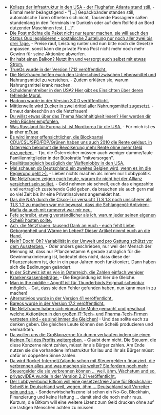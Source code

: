 * [Kollaps der Infrastruktur in den USA - der Flughafen Atlanta stand still.](https://www.heise.de/newsticker/meldung/Chaos-im-Flugverkehr-nach-Stromausfall-am-Flughafen-Atlanta-3920212.html) - Einmal mehr beängstigend - "[...] Gepäckbänder standen still, automatische Türen öffneten sich nicht, Tausende Passagiere saßen stundenlang in den Terminals im Dunkeln oder auf dem Rollfeld an Bord dutzender Maschinen fest. [...]".
* [Die Post möchte die Paket nicht nur teurer machen, sie will auch den Status Quo legalisieren - postalische Zustellung nur noch aller zwei bis drei Tage.](https://www.heise.de/newsticker/meldung/Post-in-einer-digitalisierten-Gesellschaft-Wenn-der-Postmann-seltener-klingelt-3920203.html) - Preise rauf, Leistung runter und nun bitte noch die Gesetze anpassen, sonst kann die private Firma Post nicht mehr noch mehr Gewinn für seine Aktionäre abwerfen.
* [Ihr habt einen Balkon? Nutzt ihn und versorgt euch selbst mit etwas Strom.](http://www.sonnenseite.com/de/energie/balkonkraftwerke-buergerrecht-statt-grauzone.html)
* [TrueOs wurde in der Version 17.12 veröffentlicht.](https://www.pro-linux.de/news/1/25444/trueos-1712-freigegeben.html)
* [Die Netzfrauen helfen euch den Unterschied zwischen Lebensmittel und Nahrungsmittel zu verstehen.](https://netzfrauen.org/2017/12/18/zusatzstoffe/) - Zudem erklären sie, warum Nahrungsmittel krank machen.
* [Schuldeneintreiber in den USA? Hier gibt es Einsichten über deren fehlende Moral.](https://blog.fefe.de/?ts=a4c97372)
* [Hadoop wurde in der Version 3.0.0 veröffentlicht.](https://www.pro-linux.de/news/1/25447/apache-hadoop-300-ver%C3%B6ffentlicht.html)
* [Mittlerweile wird Zucker in zwei drittel aller Nahrungsmittel zugesetzt.](https://netzfrauen.org/2017/12/18/sugar/) - Erneut dankeschön an die Netzfrauen!
* [Du willst etwas über das Thema Nachhaltigkeit lesen? Hier werden dir zehn Bücher empfohlen.](https://www.careelite.de/nachhaltigkeit-buecher/)
* [Was Russland für Europa ist, ist Nordkorea für die USA.](https://www.heise.de/newsticker/meldung/WannaCry-US-Regierung-beschuldigt-Nordkorea-3921444.html) - Für mich ist es ja eher [mFuse](https://duckduckgo.com/?q=%22mfuse+ist+schuld%22&ia=web)
* [Es wird immer offensichtlicher, die Blockpartei CDU/CSU/SPD/FDP/Grünen haben uns auch 2010 die Rente geklaut, in Österreich bekommt die Bevölkerung mehr Rente ohne mehr Geld abzugeben.](https://www.heise.de/tp/features/Warum-bekommen-Oesterreicher-fast-60-Prozent-mehr-Rente-3921398.html) - Tjo, die Österreicher müssen auch weniger dumme/faule Familienmitglieder in der Bürokratie "mitversorgen".
* [Realitätsabgleich bezüglich der Waffenlobby in den USA.](https://netzfrauen.org/2017/12/19/momsdemandaction/)
* [Mal schauen ob Deutschland ein zweites Belgien wird, wenn es im die Regierung geht :-).](http://www.neopresse.com/satire/wenn-niemand-regiert/) - Lieber nichts machen als immer nur Lobbypolitik.
* [Die Netzfrauen zeigen euch heute, warum ihr nicht bei der Allianz versichert sein solltet.](https://netzfrauen.org/2017/12/19/allianz/) - Geld nehmen sie schnell, euch das eingezahlte und vertraglich zustehende Geld geben, da brauchen sie auch gern mal so viel Zeit bis ihr eine Privatinsolvenz angemeldet hat.
* [Das die NSA durch die Cisco-Tür versucht TLS 1.3 noch unsicherer als TLS 1.2 zu machen war mir bewusst, dass die Schlangenöl-Antiviren-Mafia da auch mit rumnervt war mir neu.](https://www.golem.de/news/dual-ec-wie-cisco-avast-und-die-nsa-tls-1-3-behindern-1712-131758.html)
* [Fefe schreibt, etwaig verständlicher als ich, warum jeder seinen eigenen Scheiß hosten sollte.](https://blog.fefe.de/?ts=a4c7f7df)
* [Ach, die Netzfrauen, tausend Dank an euch - euch fehlt Liebe, Geborgenheit und Wärme im Leben? Dieser Artikel nimmt euch an die Hand.](https://netzfrauen.org/2017/12/19/love/)
* [Nein? Doch! Oh? Variabilität in der Umwelt und pro Gattung schützt vor dem Aussterben.](http://www.sonnenseite.com/de/zukunft/das-leben-am-rande-bereitet-die-pflanzen-auf-den-klimawandel-vor.html) - Oder anders geschrieben, nur weil der Mensch der Meinung ist, dass nur Pflanzenstamm A gerade zuträglich für die Gewinnmaximierung ist, bedeutet dies nicht, dass diese der Pflanzenstamm ist, der in ein paar Jahren noch funktioniert. Dann haben sich die Bedinungen geändert.
* [In der Schweiz ist es wie in Österreich, die Zahlen einfach weniger Krankenkassenbeiträge.](https://www.heise.de/tp/features/Warum-zahlen-Schweizer-oft-deutlich-weniger-fuer-ihre-Krankenversicherung-als-Deutsche-3923769.html) - Die Begründung ist hier die Gleiche.
* [Man in the middle - Angriff ist für Thunderbirds Enigmail scheinbar möglich.](https://blog.fefe.de/?ts=a4c7affc) - Gut, dass sie den Fehler gefunden haben, nun kann man in zu machen!
* [Alternativlos wurde in der Version 41 veröffentlicht.](https://blog.fefe.de/?ts=a4c4ed64)
* [Bareos wurde in der Version 17.2 veröffentlicht.](https://www.pro-linux.de/news/1/25453/bareos-172-mit-ndmp-protokoll.html)
* [Die Netzfrauen haben sich einmal die Mühe gemacht und geschaut welche Aktionären in den großen IT-Tech- und Pharma-Tech-Firmen vertreten sind - es sind immer die Gleichen!](https://netzfrauen.org/2017/12/20/net-neutrality/) - Und das sollte euch zu denken geben. Die gleichen Leute können den Scheiß produzieren und vermarkten.
* [Da wollen uns die Großkonzerne für dumm verkaufen indem sie einen kleinen Teil des Profits weitergeben.](https://www.heise.de/newsticker/meldung/AT-T-will-nach-US-Steuerreform-Milliarde-investieren-und-Boni-zahlen-3925070.html) - Glaubt dem nicht. Die Steuern, die diese Konzerne nicht zahlen, müsst ihr als Bürger zahlen. Am Ende nutzen sie die vorhandene Infrastruktur für lau und ihr als Bürger müsst dafür im doppelten Sinne zahlen.
* [Da wird Rocket-Internet/Zalando schon mit Steuergeldern finanziert, die verbrennen alles und was machen sie weiter? Sie fordern noch mehr Steuergelder die sie verbrennen können ... weil, ähm, Wachstum und so.](https://www.heise.de/newsticker/meldung/Rocket-Internet-Chef-Samwer-Muessen-drastisch-wachsen-3925099.html)
* [privacyIDEA wurde in der Version 2.21 veröffentlicht.](https://www.pro-linux.de/news/1/25459/privacyidea-221-erschienen.html)
* [Der Lobbyverbund Bitkom will eine gesetzesfreie Zone für Blockchain-Scheiß in Deutschland weil, wegen, öhm ... Deutschland soll Vorreiter sein und so.](https://www.heise.de/ix/meldung/Deutschland-soll-Vorreiter-bei-Blockchain-Finanzierung-werden-3925539.html) - Sonderwirtschaftszone ist schon ein No-Go, Blockhain, Finanzierung und keine Haftung ... damit sind die noch mehr raus. Kurzum, die Bitkom will eine weitere Lizenz zum Geld drucken ohne auf die lästigen Menschen achten zu müssen.

